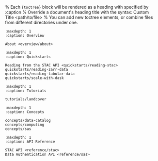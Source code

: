 % Each `{toctree}` block will be rendered as a heading with specified by :caption
% Override a document's heading title with the syntax: Custom Title <path/to/file>
% You can add new toctree elements, or combine files from different directories under one.

```{toctree}
:maxdepth: 1
:caption: Overview

About <overview/about>
```

```{toctree}
:maxdepth: 1
:caption: Quickstarts

Reading from the STAC API <quickstarts/reading-stac>
quickstarts/reading-zarr-data
quickstarts/reading-tabular-data
quickstarts/scale-with-dask
```

```{toctree}
:maxdepth: 1
:caption: Tutorials

tutorials/landcover
```

```{toctree}
:maxdepth: 1
:caption: Concepts

concepts/data-catalog
concepts/computing
concepts/sas
```

```{toctree}
:maxdepth: 1
:caption: API Reference

STAC API <reference/stac>
Data Authentication API <reference/sas>
```

